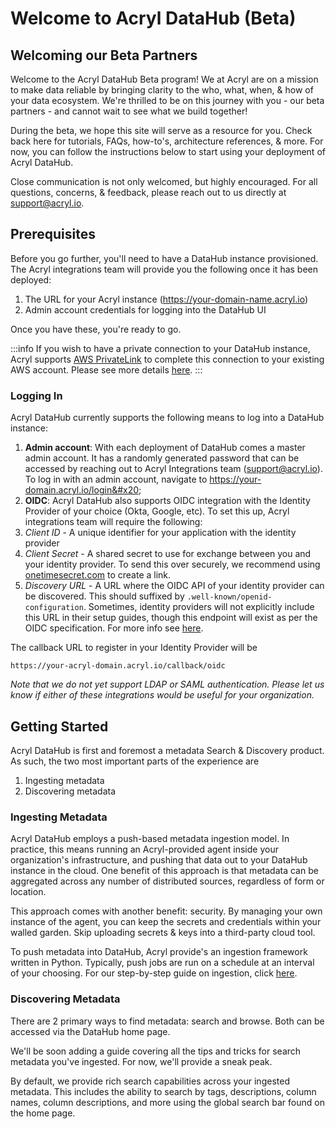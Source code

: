 # Welcome to Acryl DataHub (Beta)

## Welcoming our Beta Partners

Welcome to the Acryl DataHub Beta program! We at Acryl are on a mission to make data reliable by bringing clarity to the who, what, when, & how of your data ecosystem. We're thrilled to be on this journey with you - our beta partners - and cannot wait to see what we build together!&#x20;

During the beta, we hope this site will serve as a resource for you. Check back here for tutorials, FAQs, how-to's, architecture references, & more. For now, you can follow the instructions below to start using your deployment of Acryl DataHub.&#x20;

Close communication is not only welcomed, but highly encouraged. For all questions, concerns, & feedback, please reach out to us directly at support@acryl.io. &#x20;

## Prerequisites

Before you go further, you'll need to have a DataHub instance provisioned. The Acryl integrations team will provide you the following once it has been deployed:

1. The URL for your Acryl instance (https://your-domain-name.acryl.io)&#x20;
2. Admin account credentials for logging into the DataHub UI&#x20;

Once you have these, you're ready to go.

:::info
If you wish to have a private connection to your DataHub instance, Acryl supports [AWS PrivateLink](https://aws.amazon.com/privatelink/) to complete this connection to your existing AWS account. Please see more details [here](integrations/aws-privatelink.md).
:::

### Logging In

Acryl DataHub currently supports the following means to log into a DataHub instance:

1. **Admin account**: With each deployment of DataHub comes a master admin account. It has a randomly generated password that can be accessed by reaching out to Acryl Integrations team (support@acryl.io). To log in with an admin account, navigate to https://your-domain.acryl.io/login&#x20;
2. **OIDC**: Acryl DataHub also supports OIDC integration with the Identity Provider of your choice (Okta, Google, etc). To set this up, Acryl integrations team will require the following:&#x20;
3. _Client ID_ - A unique identifier for your application with the identity provider
4. _Client Secret_ - A shared secret to use for exchange between you and your identity provider. To send this over securely, we recommend using [onetimesecret.com](https://onetimesecret.com/) to create a link.
5. _Discovery URL_ - A URL where the OIDC API of your identity provider can be discovered. This should suffixed by `.well-known/openid-configuration`. Sometimes, identity providers will not explicitly include this URL in their setup guides, though this endpoint will exist as per the OIDC specification. For more info see [here](http://openid.net/specs/openid-connect-discovery-1\_0.html).&#x20;

The callback URL to register in your Identity Provider will be&#x20;

```
https://your-acryl-domain.acryl.io/callback/oidc 
```

_Note that we do not yet support LDAP or SAML authentication. Please let us know if either of these integrations would be useful for your organization._&#x20;

## Getting Started&#x20;

Acryl DataHub is first and foremost a metadata Search & Discovery product. As such, the two most important parts of the experience are

1. Ingesting metadata
2. Discovering metadata

### Ingesting Metadata

Acryl DataHub employs a push-based metadata ingestion model. In practice, this means running an Acryl-provided agent inside your organization's infrastructure, and pushing that data out to your DataHub instance in the cloud. One benefit of this approach is that metadata can be aggregated across any number of distributed sources, regardless of form or location.&#x20;

This approach comes with another benefit: security. By managing your own instance of the agent, you can keep the secrets and credentials within your walled garden. Skip uploading secrets & keys into a third-party cloud tool. &#x20;

To push metadata into DataHub, Acryl provide's an ingestion framework written in Python. Typically, push jobs are run on a schedule at an interval of your choosing. For our step-by-step guide on ingestion, click [here](administering-datahub/metadata-ingestion-with-acryl/).

### Discovering Metadata

There are 2 primary ways to find metadata: search and browse. Both can be accessed via the DataHub home page.&#x20;

We'll be soon adding a guide covering all the tips and tricks for search metadata you've ingested. For now, we'll provide a sneak peak.&#x20;

By default, we provide rich search capabilities across your ingested metadata. This includes the ability to search by tags, descriptions, column names, column descriptions, and more using the global search bar found on the home page.&#x20;


